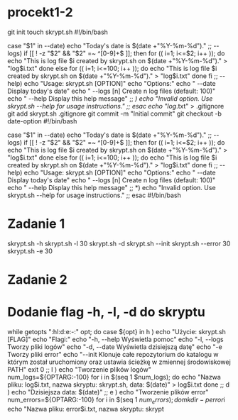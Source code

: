 # procekt1-2
git init
touch skrypt.sh
#!/bin/bash

case "$1" in
  --date)
    echo "Today's date is $(date +"%Y-%m-%d")."
    ;;
  --logs)
    if [[ ! -z "$2" && "$2" =~ ^[0-9]+$ ]]; then
      for (( i=1; i<=$2; i++ )); do
        echo "This is log file $i created by skrypt.sh on $(date +"%Y-%m-%d")." > "log$i.txt"
      done
    else
      for (( i=1; i<=100; i++ )); do
        echo "This is log file $i created by skrypt.sh on $(date +"%Y-%m-%d")." > "log$i.txt"
      done
    fi
    ;;
  --help)
    echo "Usage: skrypt.sh [OPTION]"
    echo "Options:"
    echo "  --date          Display today's date"
    echo "  --logs [n]      Create n log files (default: 100)"
    echo "  --help          Display this help message"
    ;;
  *)
    echo "Invalid option. Use skrypt.sh --help for usage instructions."
    ;;
esac
echo "log*.txt" > .gitignore
git add skrypt.sh .gitignore
git commit -m "Initial commit"
git checkout -b date-option
#!/bin/bash

case "$1" in
  --date)
    echo "Today's date is $(date +"%Y-%m-%d")."
    ;;
  --logs)
    if [[ ! -z "$2" && "$2" =~ ^[0-9]+$ ]]; then
      for (( i=1; i<=$2; i++ )); do
        echo "This is log file $i created by skrypt.sh on $(date +"%Y-%m-%d")." > "log$i.txt"
      done
    else
      for (( i=1; i<=100; i++ )); do
        echo "This is log file $i created by skrypt.sh on $(date +"%Y-%m-%d")." > "log$i.txt"
      done
    fi
    ;;
  --help)
    echo "Usage: skrypt.sh [OPTION]"
    echo "Options:"
    echo "  --date          Display today's date"
    echo "  --logs [n]      Create n log files (default: 100)"
    echo "  --help          Display this help message"
    ;;
  *)
    echo "Invalid option. Use skrypt.sh --help for usage instructions."
    ;;
esac
#!/bin/bash

# Zadanie 1
 skrypt.sh -h
 skrypt.sh -l 30
 skrypt.sh -d
 skrypt.sh --init
 skrypt.sh --error 30
 skrypt.sh -e 30

# Zadanie 2
# Dodanie flag -h, -l, -d do skryptu
while getopts ":hl:d:e:-:" opt; do
  case ${opt} in
    h )
      echo "Użycie: skrypt.sh [FLAG]"
      echo "Flagi:"
      echo "-h, --help      Wyświetla pomoc"
      echo "-l, --logs      Tworzy pliki logów"
      echo "-d, --date      Wyświetla dzisiejszą datę"
      echo "-e              Tworzy pliki error"
      echo "--init          Klonuje całe repozytorium do katalogu w którym został uruchomiony oraz ustawia ścieżkę w zmiennej środowiskowej PATH"
      exit 0
      ;;
    l )
      echo "Tworzenie plików logów"
      num_logs=${OPTARG:-100}
      for i in $(seq 1 $num_logs); do
        echo "Nazwa pliku: log$i.txt, nazwa skryptu: skrypt.sh, data: $(date)" > log$i.txt
      done
      ;;
    d )
      echo "Dzisiejsza data: $(date)"
      ;;
    e )
      echo "Tworzenie plików error"
      num_errors=${OPTARG:-100}
      for i in $(seq 1 $num_errors); do
        mkdir -p error$i
        echo "Nazwa pliku: error$i.txt, nazwa skryptu: skrypt
